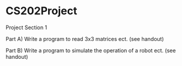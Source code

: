 # CS202Project
Project Section 1 

Part A) Write a program to read 3x3 matrices ect. (see handout)

Part B) Write a program to simulate the operation of a robot ect. (see handout)
